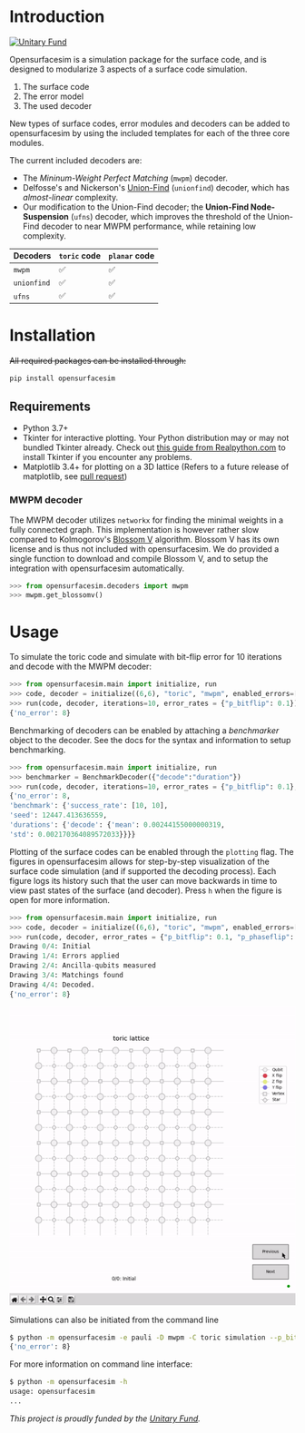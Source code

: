 
# Introduction

[![Unitary Fund](https://img.shields.io/badge/Supported%20By-UNITARY%20FUND-brightgreen.svg?style=flat-the-badge)](http://unitary.fund)

Opensurfacesim is a simulation package for the surface code, and is designed to modularize 3 aspects of a surface code simulation.

1. The surface code
2. The error model
3. The used decoder

New types of surface codes, error modules and decoders can be added to opensurfacesim by using the included templates for each of the three core modules.

The current included decoders are:

* The *Mininum-Weight Perfect Matching* (`mwpm`) decoder.
* Delfosse's and Nickerson's [Union-Find](https://arxiv.org/pdf/1709.06218.pdf) (`unionfind`) decoder, which has *almost-linear* complexity.
* Our modification to the Union-Find decoder; the **Union-Find Node-Suspension** (`ufns`) decoder, which improves the threshold of the Union-Find decoder to near MWPM performance, while retaining low complexity.

| Decoders  | `toric` code | `planar` code |
|-----------|--------------|---------------|
|`mwpm`     |✅            |✅             |
|`unionfind`|✅            |✅             |
|`ufns`     |✅            |✅             |

# Installation

~~All required packages can be installed through:~~

```bash
pip install opensurfacesim
```

## Requirements

* Python 3.7+
* Tkinter for interactive plotting. Your Python distribution may or may not bundled Tkinter already. Check out [this guide from Realpython.com](https://realpython.com/python-gui-tkinter/) to install Tkinter if you encounter any problems.
* Matplotlib 3.4+ for plotting on a 3D lattice (Refers to a future release of matplotlib, see [pull request](https://github.com/matplotlib/matplotlib/pull/18816))

### MWPM decoder

The MWPM decoder utilizes `networkx` for finding the minimal weights in a fully connected graph. This implementation is however rather slow compared to Kolmogorov's [Blossom V](https://pub.ist.ac.at/~vnk/software.html) algorithm. Blossom V has its own license and is thus not included with opensurfacesim. We do provided a single function to download and compile Blossom V, and to setup the integration with opensurfacesim automatically.

```python
>>> from opensurfacesim.decoders import mwpm
>>> mwpm.get_blossomv()
```

# Usage

To simulate the toric code and simulate with bit-flip error for 10 iterations and decode with the MWPM decoder:

```python
>>> from opensurfacesim.main import initialize, run
>>> code, decoder = initialize((6,6), "toric", "mwpm", enabled_errors=["pauli"])
>>> run(code, decoder, iterations=10, error_rates = {"p_bitflip": 0.1})
{'no_error': 8}
```

Benchmarking of decoders can be enabled by attaching a *benchmarker* object to the decoder. See the docs for the syntax and information to setup benchmarking.

```python
>>> from opensurfacesim.main import initialize, run
>>> benchmarker = BenchmarkDecoder({"decode":"duration"})
>>> run(code, decoder, iterations=10, error_rates = {"p_bitflip": 0.1}, benchmark=benchmarker)
{'no_error': 8,
'benchmark': {'success_rate': [10, 10],
'seed': 12447.413636559,
'durations': {'decode': {'mean': 0.00244155000000319,
'std': 0.002170364089572033}}}}
```

Plotting of the surface codes can be enabled through the `plotting` flag. The figures in opensurfacesim allows for step-by-step visualization of the surface code simulation (and if supported the decoding process). Each figure logs its history such that the user can move backwards in time to view past states of the surface (and decoder). Press `h` when the figure is open for more information.

```python
>>> from opensurfacesim.main import initialize, run
>>> code, decoder = initialize((6,6), "toric", "mwpm", enabled_errors=["pauli"], plotting=True)
>>> run(code, decoder, error_rates = {"p_bitflip": 0.1, "p_phaseflip": 0.1})
Drawing 0/4: Initial
Drawing 1/4: Errors applied
Drawing 2/4: Ancilla-qubits measured
Drawing 3/4: Matchings found
Drawing 4/4: Decoded.
{'no_error': 8}
```

![Interactive plotting on a 6x6 toric code.](images/toric.gif "Iteractive plotting")

Simulations can also be initiated from the command line

```bash
$ python -m opensurfacesim -e pauli -D mwpm -C toric simulation --p_bitflip 0.1 -n 10
{'no_error': 8}
```

For more information on command line interface:

```bash
$ python -m opensurfacesim -h
usage: opensurfacesim
...
```

*This project is proudly funded by the [Unitary Fund](https://unitary.fund/).*